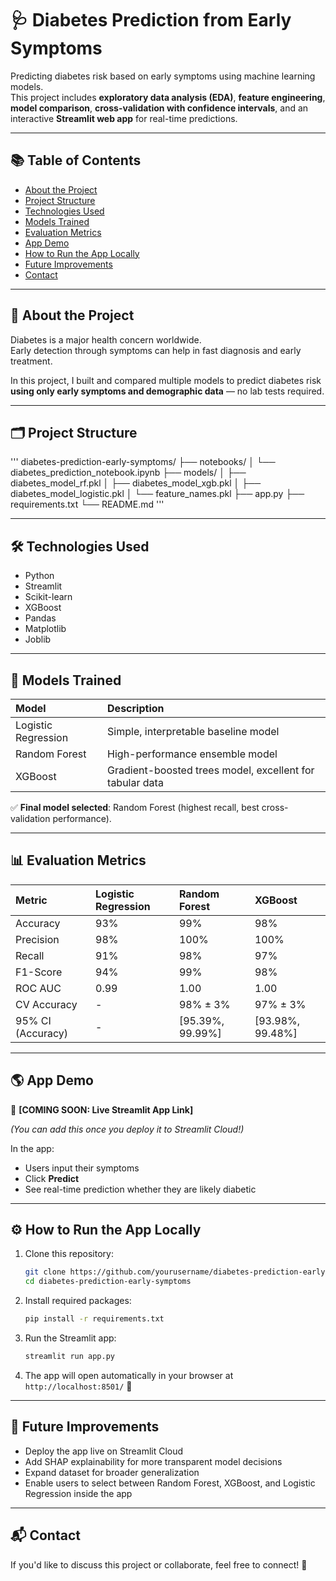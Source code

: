 # 🩺 Diabetes Prediction from Early Symptoms

Predicting diabetes risk based on early symptoms using machine learning models.  
This project includes **exploratory data analysis (EDA)**, **feature engineering**, **model comparison**, **cross-validation with confidence intervals**, and an interactive **Streamlit web app** for real-time predictions.

---

## 📚 Table of Contents
- [About the Project](#-about-the-project)
- [Project Structure](#-project-structure)
- [Technologies Used](#-technologies-used)
- [Models Trained](#-models-trained)
- [Evaluation Metrics](#-evaluation-metrics)
- [App Demo](#-app-demo)
- [How to Run the App Locally](#-how-to-run-the-app-locally)
- [Future Improvements](#-future-improvements)
- [Contact](#-contact)

---

## 🧠 About the Project

Diabetes is a major health concern worldwide.  
Early detection through symptoms can help in fast diagnosis and early treatment.

In this project, I built and compared multiple models to predict diabetes risk **using only early symptoms and demographic data** — no lab tests required.

---

## 🗂️ Project Structure

'''
diabetes-prediction-early-symptoms/
├── notebooks/
│   └── diabetes_prediction_notebook.ipynb
├── models/
│   ├── diabetes_model_rf.pkl
│   ├── diabetes_model_xgb.pkl
│   ├── diabetes_model_logistic.pkl
│   └── feature_names.pkl
├── app.py
├── requirements.txt
└── README.md
'''



---

## 🛠️ Technologies Used
- Python
- Streamlit
- Scikit-learn
- XGBoost
- Pandas
- Matplotlib
- Joblib

---

## 🤖 Models Trained

| Model                | Description                                 |
|:---------------------|:--------------------------------------------|
| Logistic Regression  | Simple, interpretable baseline model        |
| Random Forest        | High-performance ensemble model             |
| XGBoost              | Gradient-boosted trees model, excellent for tabular data |

✅ **Final model selected**: Random Forest (highest recall, best cross-validation performance).

---

## 📊 Evaluation Metrics

| Metric            | Logistic Regression | Random Forest | XGBoost |
|:------------------|:---------------------|:--------------|:--------|
| Accuracy          | 93%                  | 99%           | 98%     |
| Precision         | 98%                  | 100%          | 100%    |
| Recall            | 91%                  | 98%           | 97%     |
| F1-Score          | 94%                  | 99%           | 98%     |
| ROC AUC           | 0.99                 | 1.00          | 1.00    |
| CV Accuracy       | -                    | 98% ± 3%      | 97% ± 3%|
| 95% CI (Accuracy) | -                    | [95.39%, 99.99%] | [93.98%, 99.48%] |

---

## 🌎 App Demo

🚀 **[COMING SOON: Live Streamlit App Link]**

_(You can add this once you deploy it to Streamlit Cloud!)_

In the app:
- Users input their symptoms
- Click **Predict**
- See real-time prediction whether they are likely diabetic

---

## ⚙️ How to Run the App Locally

1. Clone this repository:
    ```bash
    git clone https://github.com/yourusername/diabetes-prediction-early-symptoms.git
    cd diabetes-prediction-early-symptoms
    ```

2. Install required packages:
    ```bash
    pip install -r requirements.txt
    ```

3. Run the Streamlit app:
    ```bash
    streamlit run app.py
    ```

4. The app will open automatically in your browser at `http://localhost:8501/` 🎯

---

## 🚀 Future Improvements
- Deploy the app live on Streamlit Cloud
- Add SHAP explainability for more transparent model decisions
- Expand dataset for broader generalization
- Enable users to select between Random Forest, XGBoost, and Logistic Regression inside the app

---

## 📬 Contact

If you'd like to discuss this project or collaborate, feel free to connect! 🚀
